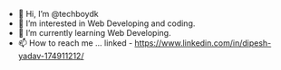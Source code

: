 - 👋 Hi, I’m @techboydk
- 👀 I’m interested in Web Developing and coding.
- 🌱 I’m currently learning Web Developing.
- 📫 How to reach me ...
linked - https://www.linkedin.com/in/dipesh-yadav-174911212/
